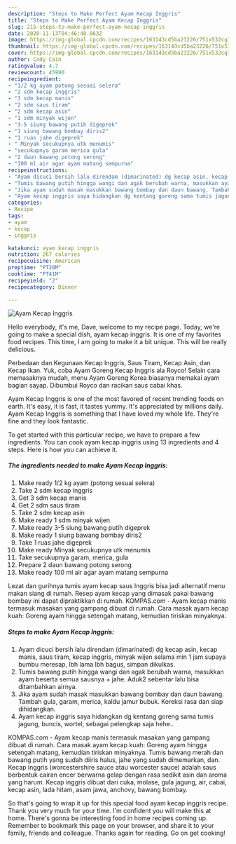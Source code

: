 ```yaml
---
description: "Steps to Make Perfect Ayam Kecap Inggris"
title: "Steps to Make Perfect Ayam Kecap Inggris"
slug: 215-steps-to-make-perfect-ayam-kecap-inggris
date: 2020-11-13T04:46:48.063Z
image: https://img-global.cpcdn.com/recipes/163143cd5ba23226/751x532cq70/ayam-kecap-inggris-foto-resep-utama.jpg
thumbnail: https://img-global.cpcdn.com/recipes/163143cd5ba23226/751x532cq70/ayam-kecap-inggris-foto-resep-utama.jpg
cover: https://img-global.cpcdn.com/recipes/163143cd5ba23226/751x532cq70/ayam-kecap-inggris-foto-resep-utama.jpg
author: Cody Cain
ratingvalue: 4.7
reviewcount: 45990
recipeingredient:
- "1/2 kg ayam potong sesuai selera"
- "2 sdm kecap inggris"
- "3 sdm kecap manis"
- "2 sdm saus tiram"
- "2 sdm kecap asin"
- "1 sdm minyak wijen"
- "3-5 siung bawang putih digeprek"
- "1 siung bawang bombay diris2"
- "1 ruas jahe digeprek"
- " Minyak secukupnya utk menumis"
- "secukupnya garam merica gula"
- "2 daun bawang potong serong"
- "100 ml air agar ayam matang sempurna"
recipeinstructions:
- "Ayam dicuci bersih lalu direndam (dimarinated) dg kecap asin, kecap manis, saus tiram, kecap inggris, minyak wijen selama min 1 jam supaya bumbu meresap, lbh lama lbh bagus, simpan dikulkas."
- "Tumis bawang putih hingga wangi dan agak berubah warna, masukkan ayam beserta semua sausnya + jahe. Aduk2 sebentar lalu bisa ditambahkan airnya."
- "Jika ayam sudah masak masukkan bawang bombay dan daun bawang. Tambah gula, garam, merica, kaldu jamur bubuk. Koreksi rasa dan siap dihidangkan."
- "Ayam kecap inggris saya hidangkan dg kentang goreng sama tumis jagung, buncis, wortel, sebagai pelengkap saja hehe.."
categories:
- Recipe
tags:
- ayam
- kecap
- inggris

katakunci: ayam kecap inggris 
nutrition: 267 calories
recipecuisine: American
preptime: "PT20M"
cooktime: "PT41M"
recipeyield: "2"
recipecategory: Dinner

---
```



![Ayam Kecap Inggris](https://img-global.cpcdn.com/recipes/163143cd5ba23226/751x532cq70/ayam-kecap-inggris-foto-resep-utama.jpg)

Hello everybody, it's me, Dave, welcome to my recipe page. Today, we're going to make a special dish, ayam kecap inggris. It is one of my favorites food recipes. This time, I am going to make it a bit unique. This will be really delicious.

Perbedaan dan Kegunaan Kecap Inggris, Saus Tiram, Kecap Asin, dan Kecap Ikan. Yuk, coba Ayam Goreng Kecap Inggris ala Royco! Selain cara memasaknya mudah, menu Ayam Goreng Korea biasanya memakai ayam bagian sayap. Dibumbui Royco dan racikan saus cabai khas.

Ayam Kecap Inggris is one of the most favored of recent trending foods on earth. It's easy, it is fast, it tastes yummy. It's appreciated by millions daily. Ayam Kecap Inggris is something that I have loved my whole life. They're fine and they look fantastic.


To get started with this particular recipe, we have to prepare a few ingredients. You can cook ayam kecap inggris using 13 ingredients and 4 steps. Here is how you can achieve it.

<!--inarticleads1-->

##### The ingredients needed to make Ayam Kecap Inggris:

1. Make ready 1/2 kg ayam (potong sesuai selera)
1. Take 2 sdm kecap inggris
1. Get 3 sdm kecap manis
1. Get 2 sdm saus tiram
1. Take 2 sdm kecap asin
1. Make ready 1 sdm minyak wijen
1. Make ready 3-5 siung bawang putih digeprek
1. Make ready 1 siung bawang bombay diris2
1. Take 1 ruas jahe digeprek
1. Make ready  Minyak secukupnya utk menumis
1. Take secukupnya garam, merica, gula
1. Prepare 2 daun bawang potong serong
1. Make ready 100 ml air agar ayam matang sempurna


Lezat dan gurihnya tumis ayam kecap saus Inggris bisa jadi alternatif menu makan siang di rumah. Resep ayam kecap yang dimasak pakai bawang bombay ini dapat dipraktikkan di rumah. KOMPAS.com - Ayam kecap manis termasuk masakan yang gampang dibuat di rumah. Cara masak ayam kecap kuah: Goreng ayam hingga setengah matang, kemudian tiriskan minyaknya. 

<!--inarticleads2-->

##### Steps to make Ayam Kecap Inggris:

1. Ayam dicuci bersih lalu direndam (dimarinated) dg kecap asin, kecap manis, saus tiram, kecap inggris, minyak wijen selama min 1 jam supaya bumbu meresap, lbh lama lbh bagus, simpan dikulkas.
1. Tumis bawang putih hingga wangi dan agak berubah warna, masukkan ayam beserta semua sausnya + jahe. Aduk2 sebentar lalu bisa ditambahkan airnya.
1. Jika ayam sudah masak masukkan bawang bombay dan daun bawang. Tambah gula, garam, merica, kaldu jamur bubuk. Koreksi rasa dan siap dihidangkan.
1. Ayam kecap inggris saya hidangkan dg kentang goreng sama tumis jagung, buncis, wortel, sebagai pelengkap saja hehe..


KOMPAS.com - Ayam kecap manis termasuk masakan yang gampang dibuat di rumah. Cara masak ayam kecap kuah: Goreng ayam hingga setengah matang, kemudian tiriskan minyaknya. Tumis bawang merah dan bawang putih yang sudah diiris halus, jahe yang sudah dimemarkan, dan. Kecap inggris (worcestershire sauce atau worcester sauce) adalah saus berbentuk cairan encer berwarna gelap dengan rasa sedikit asin dan aroma yang harum. Kecap inggris dibuat dari cuka, molase, gula jagung, air, cabai, kecap asin, lada hitam, asam jawa, anchovy, bawang bombay. 

So that's going to wrap it up for this special food ayam kecap inggris recipe. Thank you very much for your time. I'm confident you will make this at home. There's gonna be interesting food in home recipes coming up. Remember to bookmark this page on your browser, and share it to your family, friends and colleague. Thanks again for reading. Go on get cooking!

